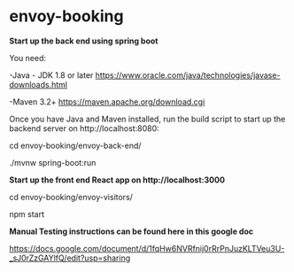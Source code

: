 # envoy-booking

<b>Start up the back end using spring boot</b>

You need:

-Java - JDK 1.8 or later https://www.oracle.com/java/technologies/javase-downloads.html

-Maven 3.2+ https://maven.apache.org/download.cgi

Once you have Java and Maven installed, run the build script to start up the backend server on http://localhost:8080:

cd envoy-booking/envoy-back-end/

./mvnw spring-boot:run



<b>Start up the front end React app on http://localhost:3000</b>

cd envoy-booking/envoy-visitors/

npm start


<b>Manual Testing instructions can be found here in this google doc</b>

https://docs.google.com/document/d/1fqHw6NVRfnij0rRrPnJuzKLTVeu3U-_sJ0rZzGAYlfQ/edit?usp=sharing
